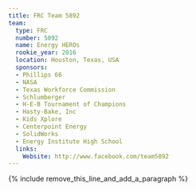 ```yaml
---
title: FRC Team 5892
team:
  type: FRC
  number: 5892
  name: Energy HEROs
  rookie_year: 2016
  location: Houston, Texas, USA
  sponsors:
  - Phillips 66
  - NASA
  - Texas Workforce Commission
  - Schlumberger
  - H-E-B Tournament of Champions
  - Hasty-Bake, Inc
  - Kids Xplore
  - Centerpoint Energy
  - SolidWorks
  - Energy Institute High School
  links:
    Website: http://www.facebook.com/team5892
---
```


{% include remove_this_line_and_add_a_paragraph %}